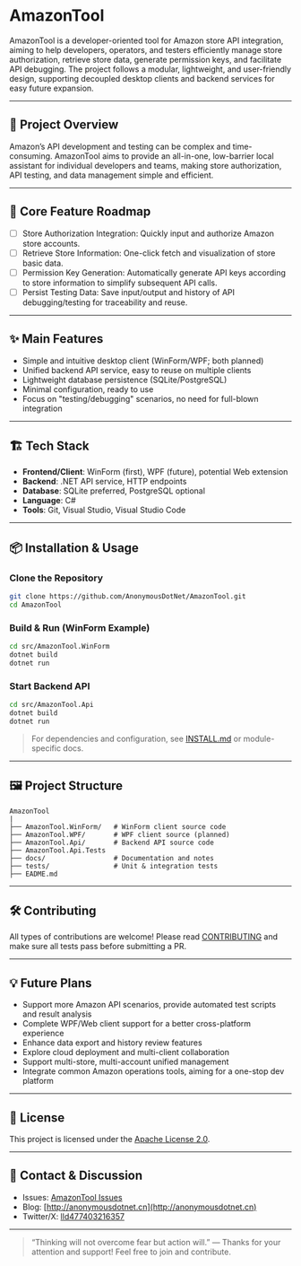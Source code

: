 # AmazonTool

AmazonTool is a developer-oriented tool for Amazon store API integration, aiming to help developers, operators, and testers efficiently manage store authorization, retrieve store data, generate permission keys, and facilitate API debugging. The project follows a modular, lightweight, and user-friendly design, supporting decoupled desktop clients and backend services for easy future expansion.

---

## 📝 Project Overview

Amazon’s API development and testing can be complex and time-consuming. AmazonTool aims to provide an all-in-one, low-barrier local assistant for individual developers and teams, making store authorization, API testing, and data management simple and efficient.

---

## 🚀 Core Feature Roadmap

- [ ] Store Authorization Integration: Quickly input and authorize Amazon store accounts.
- [ ] Retrieve Store Information: One-click fetch and visualization of store basic data.
- [ ] Permission Key Generation: Automatically generate API keys according to store information to simplify subsequent API calls.
- [ ] Persist Testing Data: Save input/output and history of API debugging/testing for traceability and reuse.

---

## ✨ Main Features

- Simple and intuitive desktop client (WinForm/WPF; both planned)
- Unified backend API service, easy to reuse on multiple clients
- Lightweight database persistence (SQLite/PostgreSQL)
- Minimal configuration, ready to use
- Focus on "testing/debugging" scenarios, no need for full-blown integration

---

## 🏗️ Tech Stack

- **Frontend/Client**: WinForm (first), WPF (future), potential Web extension
- **Backend**: .NET API service, HTTP endpoints
- **Database**: SQLite preferred, PostgreSQL optional
- **Language**: C#
- **Tools**: Git, Visual Studio, Visual Studio Code

---

## 📦 Installation & Usage

### Clone the Repository

```sh
git clone https://github.com/AnonymousDotNet/AmazonTool.git
cd AmazonTool
```

### Build & Run (WinForm Example)

```sh
cd src/AmazonTool.WinForm
dotnet build
dotnet run
```

### Start Backend API

```sh
cd src/AmazonTool.Api
dotnet build
dotnet run
```

> For dependencies and configuration, see [INSTALL.md](INSTALL.en.md) or module-specific docs.

---

## 🖼️ Project Structure

```
AmazonTool
|
├── AmazonTool.WinForm/   # WinForm client source code
├── AmazonTool.WPF/       # WPF client source (planned)
├── AmazonTool.Api/       # Backend API source code
├── AmazonTool.Api.Tests
├── docs/                 # Documentation and notes
├── tests/                # Unit & integration tests
├── EADME.md
```

---

## 🛠️ Contributing

All types of contributions are welcome! Please read [CONTRIBUTING](CONTRIBUTING.en.md) and make sure all tests pass before submitting a PR.

---

## 💡 Future Plans

- Support more Amazon API scenarios, provide automated test scripts and result analysis
- Complete WPF/Web client support for a better cross-platform experience
- Enhance data export and history review features
- Explore cloud deployment and multi-client collaboration
- Support multi-store, multi-account unified management
- Integrate common Amazon operations tools, aiming for a one-stop dev platform

---

## 📃 License

This project is licensed under the [Apache License 2.0](LICENSE).

---

## 🙋 Contact & Discussion

- Issues: [AmazonTool Issues](https://github.com/AnonymousDotNet/AmazonTool/issues)
- Blog: [http://anonymousdotnet.cn](http://anonymousdotnet.cn)
- Twitter/X: [lld477403216357](https://x.com/lld477403216357)

---

> “Thinking will not overcome fear but action will.”
> — Thanks for your attention and support! Feel free to join and contribute.